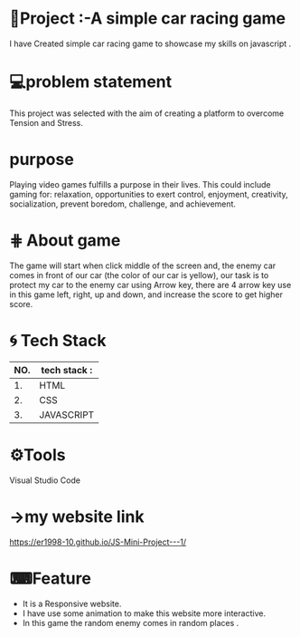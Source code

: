 # 
# 📝Project :-A simple car racing game

I have Created simple car racing game to showcase my skills on javascript .


# 💻problem statement 

This project was selected with the aim of creating a platform to overcome Tension and Stress.
# purpose

Playing video games fulfills a purpose in their lives. This could include gaming for: relaxation, opportunities to exert control, enjoyment, creativity, socialization, prevent boredom, challenge, and achievement.
# ⋕ About game
The game will start when click middle of the screen and, the enemy car comes in front of our car (the color of our car is yellow), our task is to protect my car to the enemy car using Arrow key, there are 4 arrow key use in this game left, right, up and down, and increase the score to get higher score.  

# 🌀 Tech Stack 





| NO.           |  tech stack :                                                         |
| ----------------- | ------------------------------------------------------------------ |
| 1.|HTML  |
| 2. |CSS|
| 3. |JAVASCRIPT |

# ⚙Tools
Visual Studio Code

# →my website link
https://er1998-10.github.io/JS-Mini-Project---1/


# ⌨Feature
 - It is a Responsive website.
 - I have use some animation to make this website more interactive.
 - In this game the random enemy comes in random places  .
 

